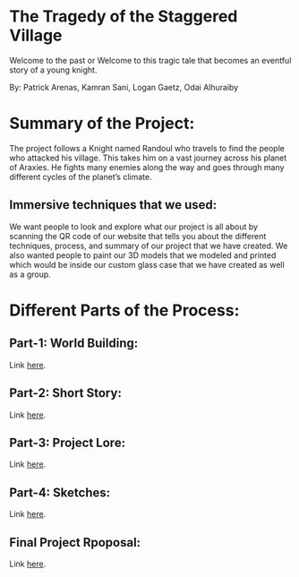# The Tragedy of the Staggered Village 


Welcome to the past or Welcome to this tragic tale that becomes an eventful story of a young knight. 

By: Patrick Arenas, Kamran Sani, Logan Gaetz, Odai Alhuraiby

# Summary of the Project: 

The project follows a Knight named Randoul who travels to find the people who attacked his village. This takes him on a vast journey across his planet of Araxies. He fights many enemies along the way and goes through many different cycles of the planet’s climate. 

## Immersive techniques that we used:

We want people to look and explore what our project is all about by scanning the QR code of our website that tells you about the different techniques, process, and summary of our project that we have created. We also wanted people to paint our 3D models that we modeled and printed which would be inside our custom glass case that we have created as well as a group. 

# Different Parts of the Process:

## Part-1: World Building:

Link [here](https://github.com/Patty016/IASC-3P04/blob/main/Part_1.pdf). 

## Part-2: Short Story:

Link [here](https://github.com/Patty016/IASC-3P04/blob/main/The%20Tragedy%20of%20the%20Staggered%20Village.pdf). 

## Part-3: Project Lore:

Link [here](https://github.com/Patty016/IASC-3P04/blob/main/IASC%203P04%20Part%203_%20Project%20Lore.pdf). 


## Part-4: Sketches:

Link [here](https://github.com/Patty016/IASC-3P04/blob/main/IASC%203P04%20Part%204_%20Sketches.pdf).

## Final Project Rpoposal: 

Link [here]().
